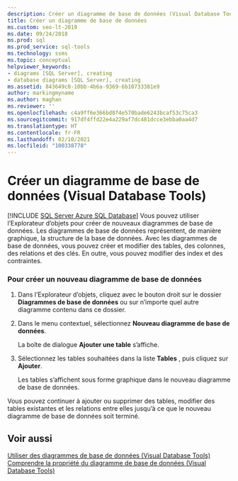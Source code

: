 ```yaml
---
description: Créer un diagramme de base de données (Visual Database Tools)
title: Créer un diagramme de base de données
ms.custom: seo-lt-2019
ms.date: 09/24/2018
ms.prod: sql
ms.prod_service: sql-tools
ms.technology: ssms
ms.topic: conceptual
helpviewer_keywords:
- diagrams [SQL Server], creating
- database diagrams [SQL Server], creating
ms.assetid: 843649c0-10bb-4b6a-9369-6b10733381e9
author: markingmyname
ms.author: maghan
ms.reviewer: ''
ms.openlocfilehash: c4a9ff6e366bd8f4e570bade6243bcaf53c75ca3
ms.sourcegitcommit: 917df4ffd22e4a229af7dc481dcce3ebba0aa4d7
ms.translationtype: HT
ms.contentlocale: fr-FR
ms.lasthandoff: 02/10/2021
ms.locfileid: "100338778"
---
```

# <a name="create-a-new-database-diagram-visual-database-tools"></a>Créer un diagramme de base de données (Visual Database Tools)
[!INCLUDE [SQL Server Azure SQL Database](../../includes/applies-to-version/sql-asdb.md)]
Vous pouvez utiliser l’Explorateur d’objets pour créer de nouveaux diagrammes de base de données. Les diagrammes de base de données représentent, de manière graphique, la structure de la base de données. Avec les diagrammes de base de données, vous pouvez créer et modifier des tables, des colonnes, des relations et des clés. En outre, vous pouvez modifier des index et des contraintes.  
  
### <a name="to-create-a-new-database-diagram"></a>Pour créer un nouveau diagramme de base de données  
  
1.  Dans l’Explorateur d’objets, cliquez avec le bouton droit sur le dossier **Diagrammes de base de données** ou sur n’importe quel autre diagramme contenu dans ce dossier.  
  
2.  Dans le menu contextuel, sélectionnez **Nouveau diagramme de base de données**.  
  
    La boîte de dialogue **Ajouter une table** s’affiche.  
  
3.  Sélectionnez les tables souhaitées dans la liste **Tables** , puis cliquez sur **Ajouter**.  
  
    Les tables s’affichent sous forme graphique dans le nouveau diagramme de base de données.  
  
Vous pouvez continuer à ajouter ou supprimer des tables, modifier des tables existantes et les relations entre elles jusqu’à ce que le nouveau diagramme de base de données soit terminé.  
  
## <a name="see-also"></a>Voir aussi  
[Utiliser des diagrammes de base de données &#40;Visual Database Tools&#41;](../../ssms/visual-db-tools/work-with-database-diagrams-visual-database-tools.md)  
[Comprendre la propriété du diagramme de base de données &#40;Visual Database Tools&#41;](../../ssms/visual-db-tools/understand-database-diagram-ownership-visual-database-tools.md)
